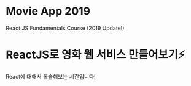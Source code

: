 # Movie App 2019 

React JS Fundamentals Course (2019 Update!)

# ReactJS로 영화 웹 서비스 만들어보기⚡️

React에 대해서 복습해보는 시간입니다! 